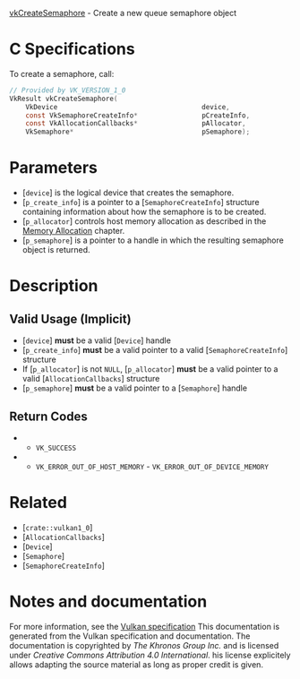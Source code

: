[vkCreateSemaphore](https://www.khronos.org/registry/vulkan/specs/1.3-extensions/man/html/vkCreateSemaphore.html) - Create a new queue semaphore object

# C Specifications
To create a semaphore, call:
```c
// Provided by VK_VERSION_1_0
VkResult vkCreateSemaphore(
    VkDevice                                    device,
    const VkSemaphoreCreateInfo*                pCreateInfo,
    const VkAllocationCallbacks*                pAllocator,
    VkSemaphore*                                pSemaphore);
```

# Parameters
- [`device`] is the logical device that creates the semaphore.
- [`p_create_info`] is a pointer to a [`SemaphoreCreateInfo`] structure containing information about how the semaphore is to be created.
- [`p_allocator`] controls host memory allocation as described in the [Memory Allocation](https://www.khronos.org/registry/vulkan/specs/1.3-extensions/html/vkspec.html#memory-allocation) chapter.
- [`p_semaphore`] is a pointer to a handle in which the resulting semaphore object is returned.

# Description
## Valid Usage (Implicit)
-  [`device`] **must**  be a valid [`Device`] handle
-  [`p_create_info`] **must**  be a valid pointer to a valid [`SemaphoreCreateInfo`] structure
-    If [`p_allocator`] is not `NULL`, [`p_allocator`] **must**  be a valid pointer to a valid [`AllocationCallbacks`] structure
-  [`p_semaphore`] **must**  be a valid pointer to a [`Semaphore`] handle

## Return Codes
*   - `VK_SUCCESS` 
*   - `VK_ERROR_OUT_OF_HOST_MEMORY`  - `VK_ERROR_OUT_OF_DEVICE_MEMORY`

# Related
- [`crate::vulkan1_0`]
- [`AllocationCallbacks`]
- [`Device`]
- [`Semaphore`]
- [`SemaphoreCreateInfo`]

# Notes and documentation
For more information, see the [Vulkan specification](https://www.khronos.org/registry/vulkan/specs/1.3-extensions/html/vkspec.html)
This documentation is generated from the Vulkan specification and documentation.
The documentation is copyrighted by *The Khronos Group Inc.* and is licensed under *Creative Commons Attribution 4.0 International*.
his license explicitely allows adapting the source material as long as proper credit is given.
        